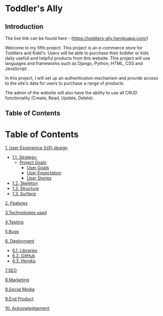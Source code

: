 # Toddler's Ally
## Introduction

The live link can be found here - (https://toddlers-ally.herokuapp.com/)

Welcome to my fifth project. This project is an e-commerce store for Toddlers and Kidd's. Users will be able to purchase their toddler or kids daily usefull and helpful products from this website. This project will use languages and frameworks such as Django, Python, HTML, CSS and JavaScript.

In this project, I will set up an authentication mechanism and provide access to the site's data for users to purchase a range of products.

The admin of the website will also have the ability to use all CRUD functionality (Create, Read, Update, Delete).

## Table of Contents

# Table of Contents
 [1. User Expereince (UX) design](#ux)
  - [1.1. Strategy:](#strategy)
    - [Project Goals](#project-goals)
        - [User Goals](#user-goals)
        - [User Expectation](#user-expectation)
        - [User Stories](#user-stories)
  - [1.2. Skeleton](#skeleton)
  - [1.3. Structure](#structure)
  - [1.3. Surface](#surface)

 [2. Features](#features)

 [3.Technologies used](#technologies-used)

 [4.Testing](#testing)

 [5.Bugs](#bugs)

 [6. Deployment](#deployment)
  - [6.1. Libraries](#libraries)
  - [6.2. GitHub](#github)
  - [6.3. Heroku](#heroku)

 [7.SEO](#seo)

 [8.Marketing](#marketing)

 [9.Social Media](#Socialmedia)

 [9.End Product](#endproduct)

 [10. Acknowledgement](#acknowledgement)